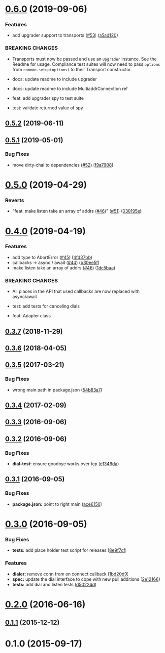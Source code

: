 <a name="0.6.0"></a>
# [0.6.0](https://github.com/libp2p/interface-transport/compare/v0.5.2...v0.6.0) (2019-09-06)


### Features

* add upgrader support to transports ([#53](https://github.com/libp2p/interface-transport/issues/53)) ([a5ad120](https://github.com/libp2p/interface-transport/commit/a5ad120))


### BREAKING CHANGES

* Transports must now be passed and use an `Upgrader` instance. See the Readme for usage. Compliance test suites will now need to pass `options` from `common.setup(options)` to their Transport constructor.

* docs: update readme to include upgrader

* docs: update readme to include MultiaddrConnection ref

* feat: add upgrader spy to test suite

* test: validate returned value of spy



<a name="0.5.2"></a>
## [0.5.2](https://github.com/libp2p/interface-transport/compare/v0.5.1...v0.5.2) (2019-06-11)



<a name="0.5.1"></a>
## [0.5.1](https://github.com/libp2p/interface-transport/compare/v0.5.0...v0.5.1) (2019-05-01)


### Bug Fixes

* move dirty-chai to dependencies ([#52](https://github.com/libp2p/interface-transport/issues/52)) ([f9a7908](https://github.com/libp2p/interface-transport/commit/f9a7908))



<a name="0.5.0"></a>
# [0.5.0](https://github.com/libp2p/interface-transport/compare/v0.4.0...v0.5.0) (2019-04-29)


### Reverts

* "feat: make listen take an array of addrs ([#46](https://github.com/libp2p/interface-transport/issues/46))" ([#51](https://github.com/libp2p/interface-transport/issues/51)) ([030195e](https://github.com/libp2p/interface-transport/commit/030195e))



<a name="0.4.0"></a>
# [0.4.0](https://github.com/libp2p/interface-transport/compare/v0.3.7...v0.4.0) (2019-04-19)


### Features

* add type to AbortError ([#45](https://github.com/libp2p/interface-transport/issues/45)) ([4fd37bb](https://github.com/libp2p/interface-transport/commit/4fd37bb))
* callbacks -> async / await ([#44](https://github.com/libp2p/interface-transport/issues/44)) ([b30ee5f](https://github.com/libp2p/interface-transport/commit/b30ee5f))
* make listen take an array of addrs ([#46](https://github.com/libp2p/interface-transport/issues/46)) ([1dc5baa](https://github.com/libp2p/interface-transport/commit/1dc5baa))


### BREAKING CHANGES

* All places in the API that used callbacks are now replaced with async/await

* test: add tests for canceling dials

* feat: Adapter class



<a name="0.3.7"></a>
## [0.3.7](https://github.com/libp2p/interface-transport/compare/v0.3.6...v0.3.7) (2018-11-29)



<a name="0.3.6"></a>
## [0.3.6](https://github.com/libp2p/interface-transport/compare/v0.3.5...v0.3.6) (2018-04-05)



<a name="0.3.5"></a>
## [0.3.5](https://github.com/libp2p/interface-transport/compare/v0.3.4...v0.3.5) (2017-03-21)


### Bug Fixes

* wrong main path in package.json ([54b83a7](https://github.com/libp2p/interface-transport/commit/54b83a7))



<a name="0.3.4"></a>
## [0.3.4](https://github.com/libp2p/interface-transport/compare/v0.3.3...v0.3.4) (2017-02-09)



<a name="0.3.3"></a>
## [0.3.3](https://github.com/libp2p/interface-transport/compare/v0.3.2...v0.3.3) (2016-09-06)



<a name="0.3.2"></a>
## [0.3.2](https://github.com/libp2p/interface-transport/compare/v0.3.1...v0.3.2) (2016-09-06)


### Bug Fixes

* **dial-test:** ensure goodbye works over tcp ([e1346da](https://github.com/libp2p/interface-transport/commit/e1346da))



<a name="0.3.1"></a>
## [0.3.1](https://github.com/libp2p/interface-transport/compare/v0.3.0...v0.3.1) (2016-09-05)


### Bug Fixes

* **package.json:** point to right main ([ace6150](https://github.com/libp2p/interface-transport/commit/ace6150))



<a name="0.3.0"></a>
# [0.3.0](https://github.com/libp2p/interface-transport/compare/v0.2.0...v0.3.0) (2016-09-05)


### Bug Fixes

* **tests:** add place holder test script for releases ([8e9f7cf](https://github.com/libp2p/interface-transport/commit/8e9f7cf))


### Features

* **dialer:** remove conn from on connect callback ([1bd20d9](https://github.com/libp2p/interface-transport/commit/1bd20d9))
* **spec:** update the dial interface to cope with new pull additions ([2e12166](https://github.com/libp2p/interface-transport/commit/2e12166))
* **tests:** add dial and listen tests ([d50224d](https://github.com/libp2p/interface-transport/commit/d50224d))



<a name="0.2.0"></a>
# [0.2.0](https://github.com/libp2p/interface-transport/compare/v0.1.1...v0.2.0) (2016-06-16)



<a name="0.1.1"></a>
## [0.1.1](https://github.com/libp2p/interface-transport/compare/v0.1.0...v0.1.1) (2015-12-12)



<a name="0.1.0"></a>
# 0.1.0 (2015-09-17)



